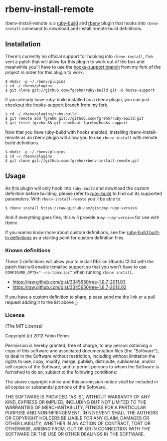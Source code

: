 # rbenv-install-remote

rbenv-install-remote is a [ruby-build](https://github.com/sstephenson/ruby-build)
and [rbenv](https://github.com/sstephenson/rbenv) plugin that hooks into
`rbenv install` command to download and install remote build definitions.

## Installation

There's currently no official support for hooking into `rbenv-install`, I've
sent a patch that will allow for this plugin to work out of the box and meanwhile
you'll have to use the [hooks-support branch](https://github.com/fgrehm/ruby-build/tree/hooks-support)
from my fork of the project in order for this plugin to work.

    $ mkdir -p ~/.rbenv/plugins
    $ cd ~/.rbenv/plugins
    $ git clone git://github.com/fgrehm/ruby-build.git -b hooks-support

If you already have ruby-build installed as a rbenv plugin, you can just checkout
the hooks-support branch from my fork.

    $ cd ~/.rbenv/plugins/ruby-build
    $ git remote add fgrehm git://github.com/fgrehm/ruby-build.git
    $ git fetch fgrehm && git checkout fgrehm/hooks-support

Now that you have ruby-build with hooks enabled, installing rbenv-install-remote
as an rbenv plugin will allow you to use `rbenv install` with remote build
definitions.

    $ mkdir -p ~/.rbenv/plugins
    $ cd ~/.rbenv/plugins
    $ git clone git://github.com:fgrehm/rbenv-install-remote.git

## Usage

As this plugin will only hook into `ruby-build` and download the custom definition
before building, please refer to [ruby-build](https://github.com/sstephenson/ruby-build)
to find out its supported parameters. With `rbenv-install-remote` you'll be able
to:

    $ rbenv install https://raw.github.com/gist/my-ruby-version

And if everything goes fine, this will provide a `my-ruby-version` for use
with rbenv.

If you wanna know more about custom definitions, see the [ruby-build built-in
definitions](https://github.com/sstephenson/ruby-build/tree/master/share/ruby-build)
as a starting point for custom definition files.

### Known definitions

These 2 definitions will allow you to install REE on Ubuntu 12.04 with the patch
that will enable tcmalloc support so that you won't have to use
`CONFIGURE_OPTS="--no-tcmalloc"` when running `rbenv install`.

* https://raw.github.com/gist/3345650/ree-1.8.7-2011.03
* https://raw.github.com/gist/3345650/ree-1.8.7-2012.02

If you have a custom definition to share, please send me the link or a pull request
adding it to the list above ;)

### License

(The MIT License)

Copyright (c) 2012 Fábio Rehm

Permission is hereby granted, free of charge, to any person obtaining
a copy of this software and associated documentation files (the
"Software"), to deal in the Software without restriction, including
without limitation the rights to use, copy, modify, merge, publish,
distribute, sublicense, and/or sell copies of the Software, and to
permit persons to whom the Software is furnished to do so, subject to
the following conditions:

The above copyright notice and this permission notice shall be
included in all copies or substantial portions of the Software.

THE SOFTWARE IS PROVIDED "AS IS", WITHOUT WARRANTY OF ANY KIND,
EXPRESS OR IMPLIED, INCLUDING BUT NOT LIMITED TO THE WARRANTIES OF
MERCHANTABILITY, FITNESS FOR A PARTICULAR PURPOSE AND
NONINFRINGEMENT. IN NO EVENT SHALL THE AUTHORS OR COPYRIGHT HOLDERS BE
LIABLE FOR ANY CLAIM, DAMAGES OR OTHER LIABILITY, WHETHER IN AN ACTION
OF CONTRACT, TORT OR OTHERWISE, ARISING FROM, OUT OF OR IN CONNECTION
WITH THE SOFTWARE OR THE USE OR OTHER DEALINGS IN THE SOFTWARE.
